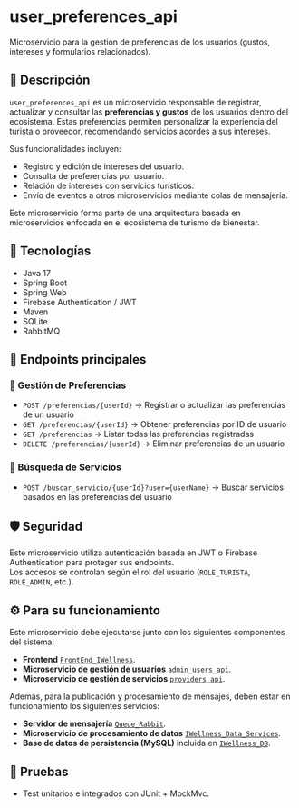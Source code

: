 # user_preferences_api

Microservicio para la gestión de preferencias de los usuarios (gustos, intereses y formularios relacionados).

## 📌 Descripción

`user_preferences_api` es un microservicio responsable de registrar, actualizar y consultar las **preferencias y gustos** de los usuarios dentro del ecosistema. Estas preferencias permiten personalizar la experiencia del turista o proveedor, recomendando servicios acordes a sus intereses.

Sus funcionalidades incluyen:

- Registro y edición de intereses del usuario.
- Consulta de preferencias por usuario.
- Relación de intereses con servicios turísticos.
- Envío de eventos a otros microservicios mediante colas de mensajería.

Este microservicio forma parte de una arquitectura basada en microservicios enfocada en el ecosistema de turismo de bienestar.

## 🚀 Tecnologías

- Java 17  
- Spring Boot  
- Spring Web  
- Firebase Authentication / JWT  
- Maven  
- SQLite 
- RabbitMQ  

## 📡 Endpoints principales

### 📘 Gestión de Preferencias

- `POST /preferencias/{userId}` → Registrar o actualizar las preferencias de un usuario  
- `GET /preferencias/{userId}` → Obtener preferencias por ID de usuario  
- `GET /preferencias` → Listar todas las preferencias registradas  
- `DELETE /preferencias/{userId}` → Eliminar preferencias de un usuario  

### 📘 Búsqueda de Servicios

- `POST /buscar_servicio/{userId}?user={userName}` → Buscar servicios basados en las preferencias del usuario

## 🛡️ Seguridad

Este microservicio utiliza autenticación basada en JWT o Firebase Authentication para proteger sus endpoints.  
Los accesos se controlan según el rol del usuario (`ROLE_TURISTA`, `ROLE_ADMIN`, etc.).

## ⚙️ Para su funcionamiento

Este microservicio debe ejecutarse junto con los siguientes componentes del sistema:

- **Frontend** [`FrontEnd_IWellness`](https://github.com/IWellnessTesis/FrontEnd_IWellness).
- **Microservicio de gestión de usuarios** [`admin_users_api`](https://github.com/IWellnessTesis/IWellness_data_services/tree/main).
- **Microservicio de gestión de servicios** [`providers_api`](https://github.com/IWellnessTesis/providers_api).

Además, para la publicación y procesamiento de mensajes, deben estar en funcionamiento los siguientes servicios:

- **Servidor de mensajería**   [`Queue_Rabbit`](https://github.com/IWellnessTesis/Queue-Rabbit).
- **Microservicio de procesamiento de datos**   [`IWellness_Data_Services`](https://github.com/IWellnessTesis/IWellness_data_services/tree/main).
- **Base de datos de persistencia (MySQL)** incluida en [`IWellness_DB`](https://github.com/IWellnessTesis/IWellness-DB).

## 🧪 Pruebas

- Test unitarios e integrados con JUnit + MockMvc.







